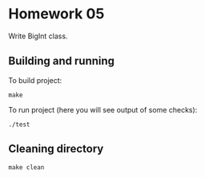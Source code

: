 # Homework 05
Write BigInt class.

## Building and running
To build project:
```
make
```

To run project (here you will see output of some checks):
```
./test
```

## Cleaning directory
```
make clean
```

